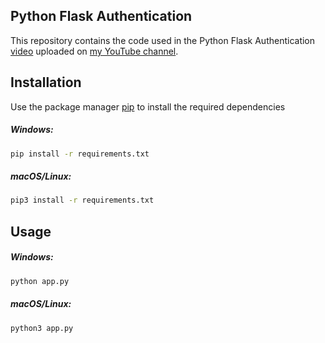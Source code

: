 ## Python Flask Authentication

This repository contains the code used in the Python Flask Authentication [video](https://www.youtube.com/watch?v=71EU8gnZqZQ) uploaded on [my YouTube channel](https://www.youtube.com/watch?v=71EU8gnZqZQ).

## Installation

Use the package manager [pip](https://pip.pypa.io/en/stable/) to install the required dependencies

##### Windows:

```zsh
pip install -r requirements.txt
```

##### macOS/Linux:

```zsh
pip3 install -r requirements.txt
```

## Usage

##### Windows:

```zsh
python app.py
```

##### macOS/Linux:

```zsh
python3 app.py
```
